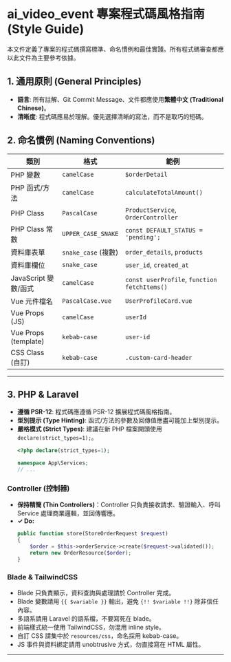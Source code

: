# ai_video_event 專案程式碼風格指南 (Style Guide)

本文件定義了專案的程式碼撰寫標準、命名慣例和最佳實踐。所有程式碼審查都應以此文件為主要參考依據。

## 1. 通用原則 (General Principles)

- **語言**: 所有註解、Git Commit Message、文件都應使用**繁體中文 (Traditional Chinese)**。
- **清晰度**: 程式碼應易於理解。優先選擇清晰的寫法，而不是取巧的短碼。

## 2. 命名慣例 (Naming Conventions)

| 類別 | 格式 | 範例 |
| --- | --- | --- |
| PHP 變數 | `camelCase` | `$orderDetail` |
| PHP 函式/方法 | `camelCase` | `calculateTotalAmount()` |
| PHP Class | `PascalCase` | `ProductService`, `OrderController` |
| PHP Class 常數 | `UPPER_CASE_SNAKE` | `const DEFAULT_STATUS = 'pending';` |
| 資料庫表單 | `snake_case` (複數) | `order_details`, `products` |
| 資料庫欄位 | `snake_case` | `user_id`, `created_at` |
| JavaScript 變數/函式 | `camelCase` | `const userProfile`, `function fetchItems()` |
| Vue 元件檔名 | `PascalCase.vue` | `UserProfileCard.vue` |
| Vue Props (JS) | `camelCase` | `userId` |
| Vue Props (template) | `kebab-case` | `user-id` |
| CSS Class (自訂) | `kebab-case` | `.custom-card-header` |

---

## 3. PHP & Laravel

- **遵循 PSR-12**: 程式碼應遵循 PSR-12 擴展程式碼風格指南。
- **型別提示 (Type Hinting)**: 函式/方法的參數及回傳值應盡可能加上型別提示。
- **嚴格模式 (Strict Types)**: 建議在新 PHP 檔案開頭使用 `declare(strict_types=1);`。
  ```php
  <?php declare(strict_types=1);

  namespace App\Services;
  // ...
  ```

### Controller (控制器)
- **保持精簡 (Thin Controllers)**：Controller 只負責接收請求、驗證輸入、呼叫 Service 處理商業邏輯，並回傳響應。
- **✓ Do:**
  ```php
  public function store(StoreOrderRequest $request)
  {
      $order = $this->orderService->create($request->validated());
      return new OrderResource($order);
  }
  ```

### Blade & TailwindCSS
- Blade 只負責顯示，資料查詢與處理請於 Controller 完成。
- Blade 變數請用 `{{ $variable }}` 輸出，避免 `{!! $variable !!}` 除非信任內容。
- 多語系請用 Laravel 的語系檔，不要寫死在 blade。
- 前端樣式統一使用 TailwindCSS，勿混用 inline style。
- 自訂 CSS 請集中於 `resources/css`，命名採用 kebab-case。
- JS 事件與資料綁定請用 unobtrusive 方式，勿直接寫在 HTML 屬性。

---